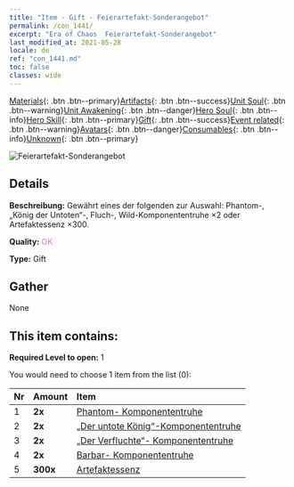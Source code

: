 ```yaml
---
title: "Item - Gift - Feierartefakt-Sonderangebot"
permalink: /con_1441/
excerpt: "Era of Chaos  Feierartefakt-Sonderangebot"
last_modified_at: 2021-05-28
locale: de
ref: "con_1441.md"
toc: false
classes: wide
---
```

 [Materials](/ItemsDE/){: .btn .btn--primary}[Artifacts](/ItemsDE/Artifacts/){: .btn .btn--success}[Unit Soul](/ItemsDE/UnitSoul/){: .btn .btn--warning}[Unit Awakening](/ItemsDE/UnitAwakening/){: .btn .btn--danger}[Hero Soul](/ItemsDE/HeroSoul/){: .btn .btn--info}[Hero Skill](/ItemsDE/HeroSkill/){: .btn .btn--primary}[Gift](/ItemsDE/Gift/){: .btn .btn--success}[Event related](/ItemsDE/Events/){: .btn .btn--warning}[Avatars](/ItemsDE/Avatars/){: .btn .btn--danger}[Consumables](/ItemsDE/Consumables/){: .btn .btn--info}[Unknown](/ItemsDE/Unknown/){: .btn .btn--primary}

 ![Feierartefakt-Sonderangebot](/images/t/i_907055.png)

## Details
 **Beschreibung:** Gewährt eines der folgenden zur Auswahl: Phantom-, „König der Untoten“-, Fluch-, Wild-Komponententruhe ×2 oder Artefaktessenz ×300.

 **Quality:** <span style="color: #DA70D6">OK</span>

 **Type:** Gift

## Gather

  None

## This item contains:

 **Required Level to open:** 1

 You would need to choose 1 item from the list (0):

  | Nr | Amount |     Item    |
  |:---|:-------|:------------|
  | 1 |  **2x** | [Phantom- Komponententruhe](/ItemsDE/con_1339/) |  | 
  | 2 |  **2x** | [„Der untote König“-Komponententruhe](/ItemsDE/con_1340/) |  | 
  | 3 |  **2x** | [„Der Verfluchte“- Komponententruhe](/ItemsDE/con_1341/) |  | 
  | 4 |  **2x** | [Barbar- Komponententruhe](/ItemsDE/con_1342/) |  | 
  | 5 |  **300x** | [Artefaktessenz](/ItemsDE/con_905/) |  | 
